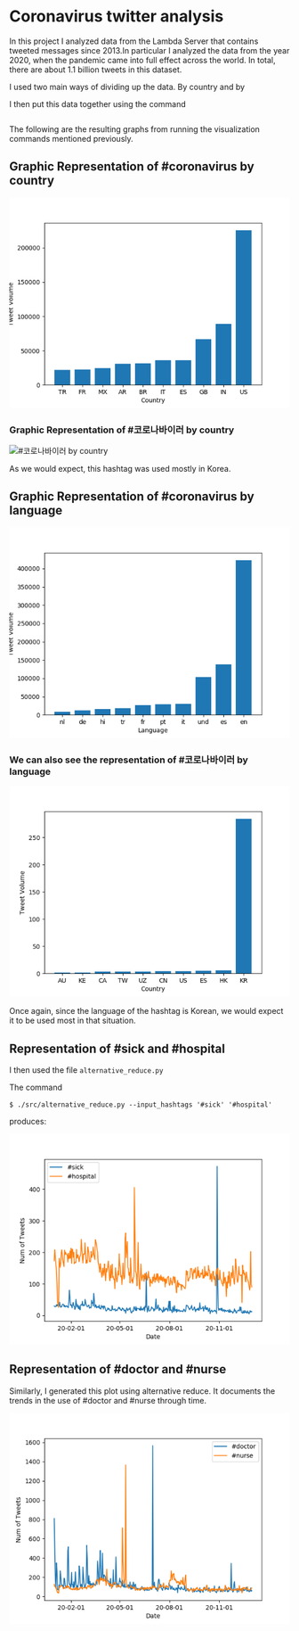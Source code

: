 # Coronavirus twitter analysis

In this project I analyzed data from the Lambda Server that contains tweeted messages since 2013.In particular I analyzed the data from the year 2020, when the pandemic came into full effect across the world. In total, there are about 1.1 billion tweets in this dataset.

I used two main ways of dividing up the data. By country and by 

I then put this data together using the command
```

``` 
The following are the resulting graphs from running the visualization commands mentioned previously.

## Graphic Representation of #coronavirus by country

![#coronavirus by country](coronavirus_country.png)

### Graphic Representation of #코로나바이러 by country

![#코로나바이러 by country](#코로나바이러_country.png)

As we would expect, this hashtag was used mostly in Korea.

## Graphic Representation of #coronavirus by language

![#coronavirus by lang](coronavirus_lang.png)

### We can also see the representation of #코로나바이러 by language

![#코로나바이러by country](코로나바이러스_country.png)

Once again, since the language of the hashtag is Korean, we would expect it to be used 
most in that situation.

## Representation of #sick and #hospital

I then used the file `alternative_reduce.py`

The command

```
$ ./src/alternative_reduce.py --input_hashtags '#sick' '#hospital'
```
produces:

![#sick and #hospital through time](sick_hospital.png)

## Representation of #doctor and #nurse

Similarly, I generated this plot using alternative reduce. It documents the trends in the use of #doctor and #nurse through time.

![#doctor and #nurse in time](doctor_nurse.png)
